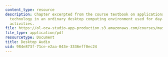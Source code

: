 ```yaml
---
content_type: resource
description: Chapter excerpted from the course textbook on applications of speech
  technology in an ordinary desktop computing environment used for day-to-day office
  activities.
file: https://ol-ocw-studio-app-production.s3.amazonaws.com/courses/mas-632-conversational-computer-systems-fall-2008/984e873f71cee2aa043e3336eff0ec24_shmandt_txt_ch12.pdf
file_type: application/pdf
resourcetype: Document
title: Desktop Audio
uid: 984e873f-71ce-e2aa-043e-3336eff0ec24
---
```

